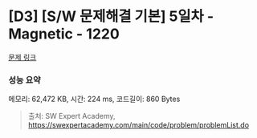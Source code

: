 # [D3] [S/W 문제해결 기본] 5일차 - Magnetic - 1220 

[문제 링크](https://swexpertacademy.com/main/code/problem/problemDetail.do?contestProbId=AV14hwZqABsCFAYD) 

### 성능 요약

메모리: 62,472 KB, 시간: 224 ms, 코드길이: 860 Bytes



> 출처: SW Expert Academy, https://swexpertacademy.com/main/code/problem/problemList.do
